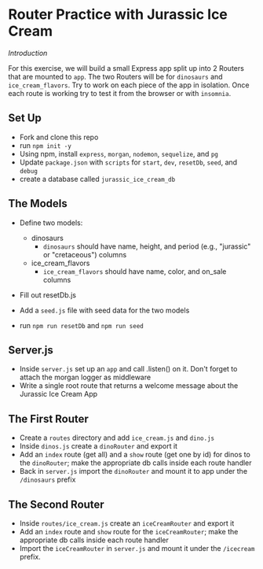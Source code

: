 # Router Practice with Jurassic Ice Cream
_Introduction_

For this exercise, we will build a small Express app split up into 2 Routers that are mounted to `app`. The two Routers will be for `dinosaurs` and `ice_cream_flavors`.  Try to work on each piece of the app in isolation.  Once each route is working try to test it from the browser or with `insomnia`.

## Set Up
- Fork and clone this repo
- run `npm init -y`
- Using npm, install `express`, `morgan`, `nodemon`, `sequelize`, and `pg`
- Update `package.json` with `scripts` for `start`, `dev`, `resetDb`, `seed`, and `debug`
- create a database called `jurassic_ice_cream_db`

## The Models
- Define two models:
	- dinosaurs
		-	`dinosaurs` should have name, height, and period (e.g., "jurassic" or "cretaceous") columns
	- ice_cream_flavors
		- `ice_cream_flavors` should have name, color, and on_sale columns

- Fill out resetDb.js
- Add a `seed.js` file with seed data for the two models
- run `npm run resetDb` and `npm run seed`

## Server.js
- Inside `server.js` set up an `app` and call .listen() on it.  Don't forget to attach the morgan logger as middleware
- Write a single root route that returns a welcome message about the Jurassic Ice Cream App

## The First Router
- Create a `routes` directory and add `ice_cream.js` and `dino.js`
- Inside `dinos.js` create a `dinoRouter` and export it
- Add an `index` route (get all) and a `show` route (get one by id) for dinos to the `dinoRouter`; make the appropriate db calls inside each route handler
- Back in `server.js` import the `dinoRouter` and mount it to app under the `/dinosaurs` prefix

## The Second Router
- Inside `routes/ice_cream.js` create an `iceCreamRouter` and export it
- Add an `index` route and `show` route for the `iceCreamRouter`; make the appropriate db calls inside each route handler
- Import the `iceCreamRouter` in `server.js` and mount it under the `/icecream` prefix.